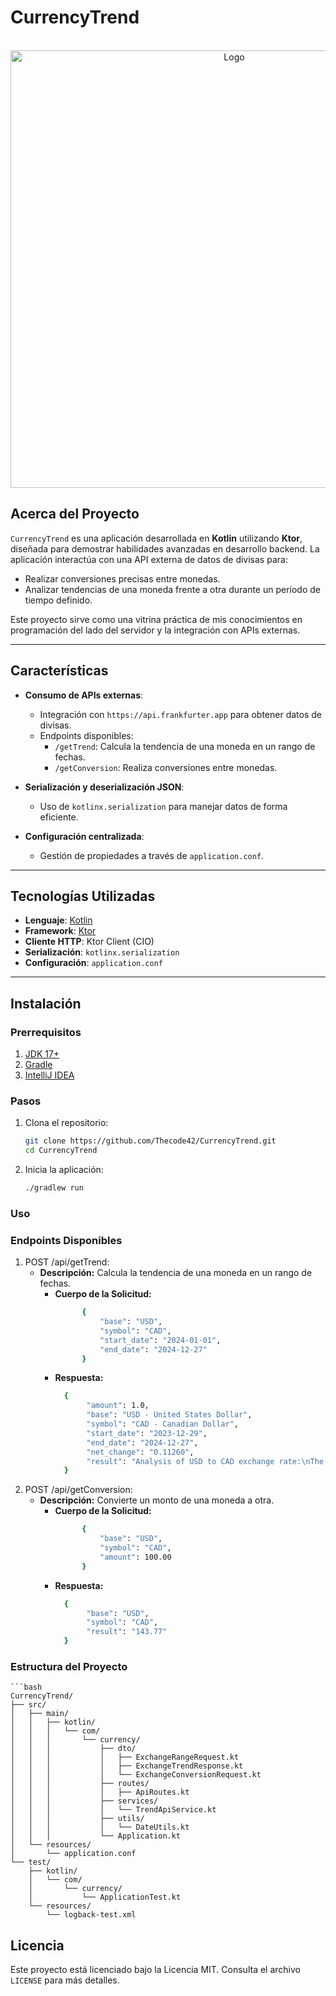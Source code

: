 # CurrencyTrend

<!-- LOGO DEL PROYECTO -->
<br />
<div align="center">
  <a href="#">
    <img src="https://kotlinlang.org/docs/images/kotlin-logo.png" alt="Logo" width="700">
  </a>
</div>

## Acerca del Proyecto

`CurrencyTrend` es una aplicación desarrollada en **Kotlin** utilizando **Ktor**, diseñada para demostrar habilidades avanzadas en desarrollo backend. La aplicación interactúa con una API externa de datos de divisas para:

- Realizar conversiones precisas entre monedas.
- Analizar tendencias de una moneda frente a otra durante un período de tiempo definido.

Este proyecto sirve como una vitrina práctica de mis conocimientos en programación del lado del servidor y la integración con APIs externas.

---

## Características

- **Consumo de APIs externas**:
    - Integración con `https://api.frankfurter.app` para obtener datos de divisas.
    - Endpoints disponibles:
        - `/getTrend`: Calcula la tendencia de una moneda en un rango de fechas.
        - `/getConversion`: Realiza conversiones entre monedas.

- **Serialización y deserialización JSON**:
    - Uso de `kotlinx.serialization` para manejar datos de forma eficiente.

- **Configuración centralizada**:
    - Gestión de propiedades a través de `application.conf`.


---

## Tecnologías Utilizadas

- **Lenguaje**: [Kotlin](https://kotlinlang.org/)
- **Framework**: [Ktor](https://ktor.io/)
- **Cliente HTTP**: Ktor Client (CIO)
- **Serialización**: `kotlinx.serialization`
- **Configuración**: `application.conf`

---

## Instalación

### Prerrequisitos

1. [JDK 17+](https://adoptium.net/)
2. [Gradle](https://gradle.org/install/)
3. [IntelliJ IDEA](https://www.jetbrains.com/idea/)

### Pasos

1. Clona el repositorio:
   ```bash
   git clone https://github.com/Thecode42/CurrencyTrend.git
   cd CurrencyTrend
2. Inicia la aplicación:
   ```bash
   ./gradlew run

### Uso
### Endpoints Disponibles

1. POST /api/getTrend:
   - **Descripción:** Calcula la tendencia de una moneda en un rango de fechas.
     - **Cuerpo de la Solicitud:**
        ```bash
              {
                  "base": "USD",
                  "symbol": "CAD",
                  "start_date": "2024-01-01",
                  "end_date": "2024-12-27"
              }
     - **Respuesta:**
          ```bash
            {
                 "amount": 1.0,
                 "base": "USD - United States Dollar",
                 "symbol": "CAD - Canadian Dollar",
                 "start_date": "2023-12-29",
                 "end_date": "2024-12-27",
                 "net_change": "0.11260",
                 "result": "Analysis of USD to CAD exchange rate:\nThe USD has grown against the CAD by 8.50% \nNet Change: 0.11260 CAD per USD."
            }
2. POST /api/getConversion:
    - **Descripción:** Convierte un monto de una moneda a otra.
        - **Cuerpo de la Solicitud:**
           ```bash
                 {
                     "base": "USD",
                     "symbol": "CAD",
                     "amount": 100.00
                 }
        - **Respuesta:**
             ```bash
               {
                    "base": "USD",
                    "symbol": "CAD",
                    "result": "143.77"
               }
### Estructura del Proyecto
    ```bash
    CurrencyTrend/
    ├── src/
    │   ├── main/
    │   │   ├── kotlin/
    │   │   │   └── com/
    │   │   │       └── currency/
    │   │   │           ├── dto/
    │   │   │           │   ├── ExchangeRangeRequest.kt
    │   │   │           │   ├── ExchangeTrendResponse.kt
    │   │   │           │   └── ExchangeConversionRequest.kt
    │   │   │           ├── routes/
    │   │   │           │   ├── ApiRoutes.kt
    │   │   │           ├── services/
    │   │   │           │   └── TrendApiService.kt
    │   │   │           ├── utils/
    │   │   │           │   └── DateUtils.kt
    │   │   │           └── Application.kt
    │   └── resources/
    │       └── application.conf
    └── test/
        ├── kotlin/
        │   └── com/
        │       └── currency/
        │           └── ApplicationTest.kt
        └── resources/
            └── logback-test.xml

## Licencia

Este proyecto está licenciado bajo la Licencia MIT. Consulta el archivo `LICENSE` para más detalles.
